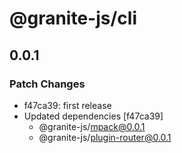 # @granite-js/cli

## 0.0.1

### Patch Changes

- f47ca39: first release
- Updated dependencies [f47ca39]
  - @granite-js/mpack@0.0.1
  - @granite-js/plugin-router@0.0.1

